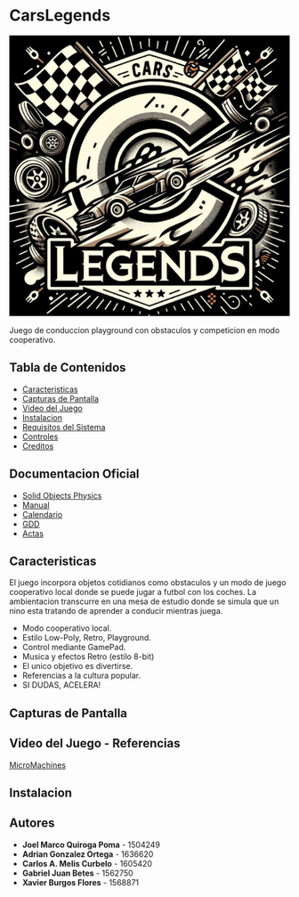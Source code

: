 # CarsLegends

![Logo del Juego](RECURSOS/images/IMG_0359.JPG)

Juego de conduccion playground con obstaculos y competicion en modo cooperativo.

## Tabla de Contenidos

- [Caracteristicas](#caracteristicas)
- [Capturas de Pantalla](#capturas-de-pantalla)
- [Video del Juego](#video-del-juego)
- [Instalacion](#instalacion)
- [Requisitos del Sistema](#requisitos-del-sistema)
- [Controles](#controles)
- [Creditos](#croditos)

## Documentacion Oficial

- [Solid Objects Physics](https://uab-my.sharepoint.com/:w:/g/personal/1636620_uab_cat/EZCgwnlm3thHhgb-iBtkmAYBrFd_dM_bNbFYWukjJxeDNw?e=NM4Pq8)
- [Manual](https://uab-my.sharepoint.com/:w:/g/personal/1636620_uab_cat/Ed3Rbka1K9JNlB6b6gTrcbkBjVDjyUQ3TFh0K1qsNm_asQ?e=HseOAd)
- [Calendario](https://uab-my.sharepoint.com/:w:/g/personal/1636620_uab_cat/EbBrbAlbQ_1OpnWr8QHX4K0BqVsWpEeOUMkfbsMWstqcpg?e=8B3aCJ)
- [GDD](./DOCUMENTACION/DOCUMENTOS_PROPIOS/GDD_Inicial_CarsLegends.pdf)
- [Actas](./DOCUMENTACION/ACTAS_DE_REUNION)

## Caracteristicas

El juego incorpora objetos cotidianos como obstaculos y un modo de juego cooperativo local donde se puede jugar a futbol con los coches. La ambientacion transcurre en una mesa de estudio donde se simula que un nino esta tratando de aprender a conducir mientras juega.
 
  - Modo cooperativo local.
  - Estilo Low-Poly, Retro, Playground.
  - Control mediante GamePad.
  - Musica y efectos Retro (estilo 8-bit)
  - El unico objetivo es divertirse.
  - Referencias a la cultura popular.
  - SI DUDAS, ACELERA!

## Capturas de Pantalla


## Video del Juego - Referencias

[MicroMachines](https://www.youtube.com/watch?v=tWws3X9EVhA)

## Instalacion

## Autores

- **Joel Marco Quiroga Poma** - 1504249
- **Adrian Gonzalez Ortega** - 1636620
- **Carlos A. Melis Curbelo** - 1605420
- **Gabriel Juan Betes** - 1562750
- **Xavier Burgos Flores** - 1568871




